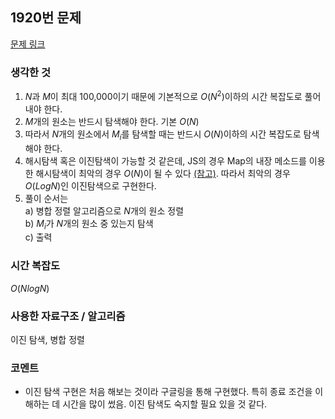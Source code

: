 ## 1920번 문제

[문제 링크](https://www.acmicpc.net/problem/1920)

### 생각한 것

1. $N$과 $M$이 최대 100,000이기 때문에 기본적으로 $O(N^2)$이하의 시간 복잡도로 풀어내야 한다.
2. $M$개의 원소는 반드시 탐색해야 한다. 기본 $O(N)$
3. 따라서 $N$개의 원소에서 $M_i$를 탐색할 때는 반드시 $O(N)$이하의 시간 복잡도로 탐색해야 한다.
4. 해시탐색 혹은 이진탐색이 가능할 것 같은데, JS의 경우 Map의 내장 메소드를 이용한 해시탐색이 최악의 경우 $O(N)$이 될 수 있다 [(참고)](https://itnext.io/v8-deep-dives-understanding-map-internals-45eb94a183df). 따라서 최악의 경우 $O(Log N)$인 이진탐색으로 구현한다.
5. 풀이 순서는  
   a) 병합 정렬 알고리즘으로 $N$개의 원소 정렬  
   b) $M_i$가 $N$개의 원소 중 있는지 탐색  
   c) 출력

### 시간 복잡도

$O(NlogN)$

### 사용한 자료구조 / 알고리즘

이진 탐색, 병합 정렬

### 코멘트

- 이진 탐색 구현은 처음 해보는 것이라 구글링을 통해 구현했다. 특히 종료 조건을 이해하는 데 시간을 많이 썼음. 이진 탐색도 숙지할 필요 있을 것 같다.

